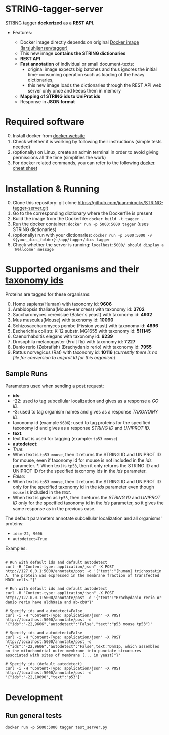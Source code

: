 # STRING-tagger-server

[STRING tagger](https://bitbucket.org/larsjuhljensen/tagger) **dockerized** as a **REST API**.

* Features:

  * Docker image directly depends on original [Docker image (larsjuhljensen/tagger)](https://hub.docker.com/r/larsjuhljensen/tagger/)
  * This new image **contains the STRING dictionaries**
  * **REST API**
  * **Fast annotation** of individual or small document-texts:
    * original image expects big batches and thus ignores the initial time-consuming operation such as loading of the heavy dictionaries,
    * this new image loads the dictionaries through the REST API web server only once and keeps them in memory
  * **Mapping of STRING ids to UniProt ids**
  * Response in **JSON format**


# Required software

0. Install docker from [docker website](https://docs.docker.com/engine/installation/)
0. Check whether it is working by following their instructions (simple tests needed)
0. (optionally) on Linux, create an admin terminal in order to avoid giving permissions all the time (simplifies the work)
0. For docker related commands, you can refer to the following [docker cheat sheet](https://github.com/wsargent/docker-cheat-sheet)


# Installation & Running

0. Clone this repository: git clone https://github.com/juanmirocks/STRING-tagger-server.git
0. Go to the corresponding dictionary where the Dockerfile is present
0. Build the image from the Dockerfile: `docker build -t tagger .`
0. Run the docker container: `docker run -p 5000:5000 tagger` (uses STRING dictionaries)
0. (optionally) run with your dictionaries: `docker run -p 5000:5000 -v ${your_dics_folder}:/app/tagger/dics tagger`
0. Check whether the server is running: `localhost:5000/ should display a 'Wellcome' message`


# Supported organisms and their [taxonomy ids](http://www.uniprot.org/taxonomy/)

Proteins are tagged for these organisms:

0. Homo sapiens(Human) with taxonomy id: **9606**
0. Arabidopsis thaliana(Mouse-ear cress) with taxonomy id: **3702**
0. Saccharomyces cerevisiae (Baker's yeast) with taxonomy id: **4932**
0. Mus musculus(Mouse) with taxonomy id: **10090**
0. Schizosaccharomyces pombe (Fission yeast) with taxonomy id: **4896**
0. Escherichia coli str. K-12 substr. MG1655 with taxonomy id: **511145**
0. Caenorhabditis elegans with taxonomy id: **6239**
0. Drosophila melanogaster (Fruit fly) with taxonomy id: **7227**
0. Danio rerio (Zebrafish) (Brachydanio rerio) with taxonomy id: **7955**
0. Rattus norvegicus (Rat) with taxonomy id: **10116** (*currently there is no file for conversion to uniprot Id for this organism*)


## Sample Runs

Parameters used when sending a post request:

* **ids**:
 * -22: used to tag subcellular localization and gives as a response a *GO ID*.
 * -3: used to tag organism names and gives as a response *TAXONOMY ID*.
 * taxonomy id (example `9606`): used to tag proteins for the specified taxonomy id and gives as a response *STRING ID* and *UNIPROT ID*.
* **text**:
 * text that is used for tagging (example: `tp53 mouse`)
* **autodetect**:
 * *True*: 
  * When text is `tp53 mouse`, then it returns the STRING ID and UNIPROT ID for mouse, even if taxonomy id for mouse is not included in the *ids* parameter.
  *. When text is `tp53`, then it only returns the STRING ID and UNIPROT ID for the specified taxonomy ids in the *ids* parameter.
 * *False*:
  * When text is `tp53 mouse`, then it returns the STRING ID and UNIPROT ID only for the specified taxonomy id in the *ids* parameter even though `mouse` is included in the *text*.
  * When text is given as `tp53`, then it returns the *STRING ID* and *UNIPROT ID* only for the specified taxonomy id in the *ids* parameter, so it gives the same response as in the previous case.

The default parameters annotate subcellular localization and all organisms' proteins:

* `ids=-22, 9606`
* `autodetect=True`


Examples:

```shell

# Run with default ids and default autodetect
curl -H "Content-type: application/json" -X POST http://127.0.0.1:5000/annotate/post -d '{"text":"[human] trichostatin A. The protein was expressed in the membrane fraction of transfected MDCK cells."}'

# Run with default ids and default autodetect
curl -H "Content-type: application/json" -X POST http://127.0.0.1:5000/annotate/post -d '{"text":"Brachydanio rerio or danio rerio have aldh9a1a and ab-cb8"}'

# Specify ids and autodetect=False
curl -i -H "Content-Type: application/json" -X POST http://localhost:5000/annotate/post -d '{"ids":"-22,9606","autodetect":"False","text":"p53 mouse tp53"}'

# Specify ids and autodetect=False
curl -i -H "Content-Type: application/json" -X POST http://localhost:5000/annotate/post -d '{"ids":"-22,9606","autodetect":"False",text:"Dnm1p, which assembles on the mitochondrial outer membrane into punctate structures associated with sites of membrane [... in yeast]"}'

# Specify ids (default autodetect)
curl -i -H "Content-Type: application/json" -X POST http://localhost:5000/annotate/post -d '{"ids":"-22,10090","text":"p53"}'
```


# Development

## Run general tests

```shell
docker run -p 5000:5000 tagger test_server.py
```
